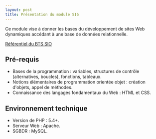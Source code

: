 ```yaml
---
layout: post
title: Présentation du module SI6
---
```


Ce module vise à donner les bases du développement de sites Web dynamiques accédant à une base de données relationnelle.

[Référentiel du BTS SIO](https://www.sup.adc.education.fr/btslst/referentiel/BTS_ServicesInformatiquesOrganisations.pdf)

## Pré-requis

* Bases de la programmation : variables, structures de contrôle (alternatives, boucles), fonctions, tableaux.
* Notions élémentaires de programmation orientée objet : création d'objets, appel de méthodes.
* Connaissance des langages fondamentaux du Web : HTML et CSS.

## Environnement technique

* Version de PHP : 5.4+.
* Serveur Web : Apache.
* SGBDR : MySQL.
